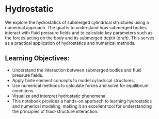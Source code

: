 # Hydrostatic

We explore the hydrostatics of submerged cylindrical structures using a numerical approach. The goal is to understand how submerged bodies interact with fluid pressure fields and to calculate key parameters such as the forces acting on the body and its submerged depth (draft). This serves as a practical application of hydrostatics and numerical methods.

## Learning Objectives:
- Understand the interaction between submerged bodies and fluid pressure fields.
- Apply finite element concepts to model cylindrical structures.
- Use numerical methods to calculate forces and solve for equilibrium conditions.
- Visualize and interpret hydrostatic phenomena.
- This notebook provides a hands-on approach to learning hydrostatics and numerical modeling, making it an excellent tool for understanding the principles of fluid-structure interaction.